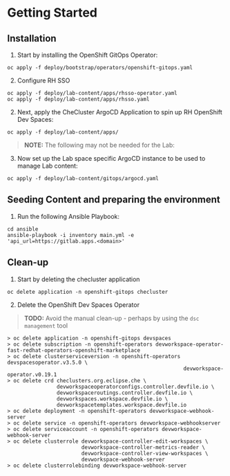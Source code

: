 # Getting Started

## Installation

1. Start by installing the OpenShift GitOps Operator:

``` 
oc apply -f deploy/bootstrap/operators/openshift-gitops.yaml
```

2. Configure RH SSO 

```
oc apply -f deploy/lab-content/apps/rhsso-operator.yaml 
oc apply -f deploy/lab-content/apps/rhsso.yaml 
```

2. Next, apply the CheCluster ArgoCD Application to spin up RH OpenShift Dev Spaces:

```
oc apply -f deploy/lab-content/apps/
```

> **NOTE:** The following may not be needed for the Lab:

3. Now set up the Lab space specific ArgoCD instance to be used to manage Lab content:

```
oc apply -f deploy/lab-content/gitops/argocd.yaml 
```



## Seeding Content and preparing the environment

1. Run the following Ansible Playbook:

```
cd ansible
ansible-playbook -i inventory main.yml -e 'api_url=https://gitlab.apps.<domain>'
```


## Clean-up

1. Start by deleting the checluster application

```
oc delete application -n openshift-gitops checluster
```

2. Delete the OpenShift Dev Spaces Operator

> **TODO:** Avoid the manual clean-up - perhaps by using the `dsc management` tool

```
> oc delete application -n openshift-gitops devspaces
> oc delete subscription -n openshift-operators devworkspace-operator-fast-redhat-operators-openshift-marketplace
> oc delete clusterserviceversion -n openshift-operators devspacesoperator.v3.5.0 \
                                                         devworkspace-operator.v0.19.1
> oc delete crd checlusters.org.eclipse.che \
                devworkspaceoperatorconfigs.controller.devfile.io \
                devworkspaceroutings.controller.devfile.io \
                devworkspaces.workspace.devfile.io \
                devworkspacetemplates.workspace.devfile.io
> oc delete deployment -n openshift-operators devworkspace-webhook-server
> oc delete service -n openshift-operators devworkspace-webhookserver
> oc delete serviceaccount -n openshift-operators devworkspace-webhook-server
> oc delete clusterrole devworkspace-controller-edit-workspaces \
                        devworkspace-controller-metrics-reader \
                        devworkspace-controller-view-workspaces \
                        devworkspace-webhook-server
> oc delete clusterrolebinding devworkspace-webhook-server
```
